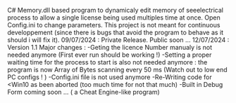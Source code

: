 C# Memory.dll based program to dynamicaly edit memory of seeelectrical process to allow a single license being used multiples time at once.
Open Config.ini to change parameters.
This project is not meant for continuous developpement (since there is bugs that avoid the program to behave as it should i will fix it).
09/07/2024 : Private Release. Public soon ...
12/07/2024 : Version 1.1 Major changes : 
                        -Geting the licence Number manualy is not needed anymore (First ever run should be working !)
                        -Setting a proper waiting time for the process to start is also not needed anymore : the program is now Array of Bytes scanning every 50 ms (Watch out to low end PC configs ! )
                        -Config.ini file is not used anymore
                        -Re-Writing code for <Win10 as been aborted (too much time for not that much)
                        -Built in Debug Form coming soon ... ( a Cheat Engine-like program)


